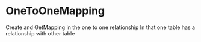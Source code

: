# OneToOneMapping
Create and GetMapping in the one to one relationship
In that one table has a relationship with other table 
